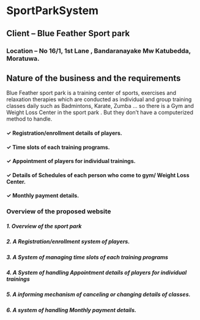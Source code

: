 # SportParkSystem
## Client – Blue Feather Sport park 
### Location – No 16/1, 1st Lane , Bandaranayake Mw Katubedda, Moratuwa. 

## Nature of the business and the requirements 
 
Blue Feather sport park is a training center of sports, exercises and relaxation therapies which are conducted as individual and group training classes daily such as Badmintons, Karate, Zumba … so there is a Gym and Weight Loss Center in the  sport park . But they don’t have a computerized method to handle. 

#### ✓ Registration/enrollment details of players. 
#### ✓ Time slots of each training programs.  
#### ✓ Appointment of players for individual trainings. 
#### ✓ Details of Schedules of each person who come to gym/ Weight Loss Center. 
#### ✓ Monthly payment details. 

### Overview of the proposed website 
 
##### 1. Overview of the sport park 
##### 2. A Registration/enrollment system of players. 
##### 3. A System of  managing  time slots of each training programs  
##### 4. A System of handling Appointment details of players for individual trainings 
##### 5. A informing mechanism of canceling or changing details of classes.  
##### 6. A system of handling Monthly payment details.  
 
